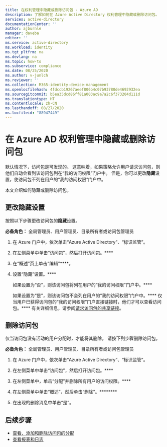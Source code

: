 ```yaml
---
title: 在权利管理中隐藏或删除访问包 - Azure AD
description: 了解如何在 Azure Active Directory 权利管理中隐藏或删除访问包。
services: active-directory
documentationCenter: ''
author: ajburnle
manager: daveba
editor: ''
ms.service: active-directory
ms.workload: identity
ms.tgt_pltfrm: na
ms.devlang: na
ms.topic: how-to
ms.subservice: compliance
ms.date: 08/25/2020
ms.author: v-junlch
ms.reviewer: ''
ms.collection: M365-identity-device-management
ms.openlocfilehash: 4fdccb19267aeef806b4c07b93780de4692932ea
ms.sourcegitcommit: b5ea35dcd86ff81a003ac9a7a2c6f373204d111d
ms.translationtype: HT
ms.contentlocale: zh-CN
ms.lasthandoff: 08/27/2020
ms.locfileid: "88947449"
---
```

# <a name="hide-or-delete-an-access-package-in-azure-ad-entitlement-management"></a>在 Azure AD 权利管理中隐藏或删除访问包

默认情况下，访问包是可发现的。 这意味着，如果策略允许用户请求访问包，则他们自动会看到该访问包列在“我的访问权限”门户中。 但是，你可以更改**隐藏**设置，使访问包不列在用户的“我的访问权限”门户中。

本文介绍如何隐藏或删除访问包。

## <a name="change-the-hidden-setting"></a>更改隐藏设置

按照以下步骤更改访问包的**隐藏**设置。

**必备角色：** 全局管理员、用户管理员、目录所有者或访问包管理员

1. 在 Azure 门户中，依次单击“Azure Active Directory”、“标识监管”。  

1. 在左侧菜单中单击“访问包”，然后打开访问包。****

1. 在“概述”页上单击“编辑”****。

1. 设置“隐藏”设置。****

    如果设置为“否”，则该访问包将列在用户的“我的访问权限”门户中。****

    如果设置为“是”，则该访问包不会列在用户的“我的访问权限”门户中。**** 仅当用户已获得访问包的“我的访问权限”门户直接链接时，他们才可以查看访问包。**** 有关详细信息，请参阅[请求访问包的共享链接](entitlement-management-access-package-settings.md)。

## <a name="delete-an-access-package"></a>删除访问包

仅当访问包没有活动的用户分配时，才能将其删除。 请按下列步骤删除访问包。

**必备角色：** 全局管理员、用户管理员、目录所有者或访问包管理员

1. 在 Azure 门户中，依次单击“Azure Active Directory”、“标识监管”。  

1. 在左侧菜单中单击“访问包”，然后打开访问包。****

1. 在左侧菜单中，单击“分配”并删除所有用户的访问权限。****

1. 在左侧菜单中单击“概述”，然后单击“删除”。********

1. 在出现的删除消息中单击“是”。

## <a name="next-steps"></a>后续步骤

- [查看、添加和删除访问包的分配](entitlement-management-access-package-assignments.md)
- [查看报表和日志](entitlement-management-reports.md)

